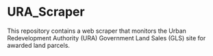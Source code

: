 # URA_Scraper
This repository contains a web scraper that monitors the Urban Redevelopment Authority (URA) Government Land Sales (GLS) site for awarded land parcels.
